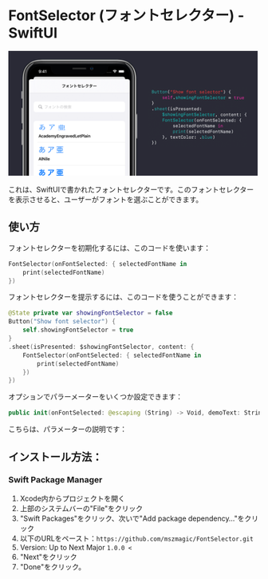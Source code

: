 #  FontSelector (フォントセレクター) - SwiftUI

<img width="500" alt="image" src="https://raw.githubusercontent.com/mszmagic/FontSelector/main/social-image.png">

これは、SwiftUIで書かれたフォントセレクターです。このフォントセレクターを表示させると、ユーザーがフォントを選ぶことができます。

## 使い方

フォントセレクターを初期化するには、このコードを使います：

```swift
FontSelector(onFontSelected: { selectedFontName in
    print(selectedFontName)
})
```

フォントセレクターを提示するには、このコードを使うことができます：

```swift
@State private var showingFontSelector = false
Button("Show font selector") {
    self.showingFontSelector = true
}
.sheet(isPresented: $showingFontSelector, content: {
    FontSelector(onFontSelected: { selectedFontName in
        print(selectedFontName)
    })
})
```

オプションでパラーメーターをいくつか設定できます：

```swift
public init(onFontSelected: @escaping (String) -> Void, demoText: String = "あ ア 亜", displayAllLocalFonts: Bool = true, customFontNames: [String] = [], options: [FontSelectorOption] = [.displayFontNameAsSubtitle])
```

こちらは、パラメーターの説明です：


## インストール方法：

### Swift Package Manager

1. Xcode内からプロジェクトを開く
2. 上部のシステムバーの"File"をクリック
3. "Swift Packages"をクリック、次いで"Add package dependency…"をクリック
4. 以下のURLをペースト：`https://github.com/mszmagic/FontSelector.git`
5. Version: Up to Next Major `1.0.0 <`
6. "Next"をクリック
7. "Done"をクリック。
